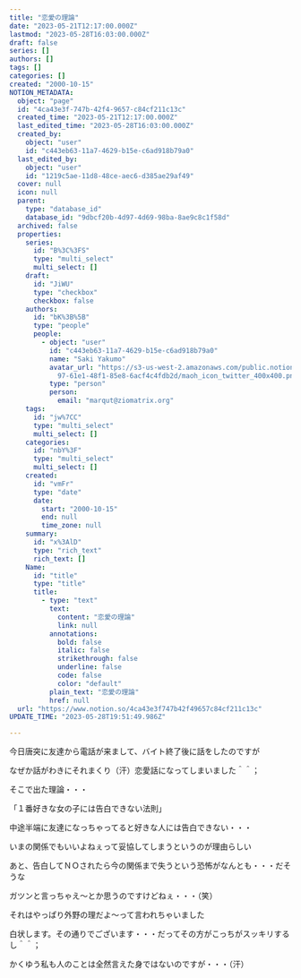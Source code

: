 ```yaml
---
title: "恋愛の理論"
date: "2023-05-21T12:17:00.000Z"
lastmod: "2023-05-28T16:03:00.000Z"
draft: false
series: []
authors: []
tags: []
categories: []
created: "2000-10-15"
NOTION_METADATA:
  object: "page"
  id: "4ca43e3f-747b-42f4-9657-c84cf211c13c"
  created_time: "2023-05-21T12:17:00.000Z"
  last_edited_time: "2023-05-28T16:03:00.000Z"
  created_by:
    object: "user"
    id: "c443eb63-11a7-4629-b15e-c6ad918b79a0"
  last_edited_by:
    object: "user"
    id: "1219c5ae-11d8-48ce-aec6-d385ae29af49"
  cover: null
  icon: null
  parent:
    type: "database_id"
    database_id: "9dbcf20b-4d97-4d69-98ba-8ae9c8c1f58d"
  archived: false
  properties:
    series:
      id: "B%3C%3FS"
      type: "multi_select"
      multi_select: []
    draft:
      id: "JiWU"
      type: "checkbox"
      checkbox: false
    authors:
      id: "bK%3B%5B"
      type: "people"
      people:
        - object: "user"
          id: "c443eb63-11a7-4629-b15e-c6ad918b79a0"
          name: "Saki Yakumo"
          avatar_url: "https://s3-us-west-2.amazonaws.com/public.notion-static.com/3ad1c4\
            97-61e1-48f1-85e8-6acf4c4fdb2d/maoh_icon_twitter_400x400.png"
          type: "person"
          person:
            email: "marqut@ziomatrix.org"
    tags:
      id: "jw%7CC"
      type: "multi_select"
      multi_select: []
    categories:
      id: "nbY%3F"
      type: "multi_select"
      multi_select: []
    created:
      id: "vmFr"
      type: "date"
      date:
        start: "2000-10-15"
        end: null
        time_zone: null
    summary:
      id: "x%3AlD"
      type: "rich_text"
      rich_text: []
    Name:
      id: "title"
      type: "title"
      title:
        - type: "text"
          text:
            content: "恋愛の理論"
            link: null
          annotations:
            bold: false
            italic: false
            strikethrough: false
            underline: false
            code: false
            color: "default"
          plain_text: "恋愛の理論"
          href: null
  url: "https://www.notion.so/4ca43e3f747b42f49657c84cf211c13c"
UPDATE_TIME: "2023-05-28T19:51:49.986Z"

---
```

<link rel="stylesheet" href="https://cdn.jsdelivr.net/npm/katex@0.16.2/dist/katex.min.css" integrity="sha384-bYdxxUwYipFNohQlHt0bjN/LCpueqWz13HufFEV1SUatKs1cm4L6fFgCi1jT643X" crossorigin="anonymous">


今日唐突に友達から電話が来まして、バイト終了後に話をしたのですが


なぜか話がわきにそれまくり（汗）恋愛話になってしまいました＾＾；


そこで出た理論・・・


「１番好きな女の子には告白できない法則」


中途半端に友達になっちゃってると好きな人には告白できない・・・


いまの関係でもいいよねぇって妥協してしまうというのが理由らしい


あと、告白してＮＯされたら今の関係まで失うという恐怖がなんとも・・・だそうな


ガツンと言っちゃえ～とか思うのですけどねぇ・・・（笑）


それはやっぱり外野の理だよ～って言われちゃいました


白状します。その通りでございます・・・だってその方がこっちがスッキリするし＾＾；


かくゆう私も人のことは全然言えた身ではないのですが・・・（汗）

